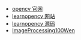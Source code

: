 - [opencv 官网](https://opencv.org/)
- [learnopencv 网站](https://learnopencv.com/)
- [learnopencv 源码](https://github.com/spmallick/learnopencv)
- [ImageProcessing100Wen](https://github.com/gzr2017/ImageProcessing100Wen)
